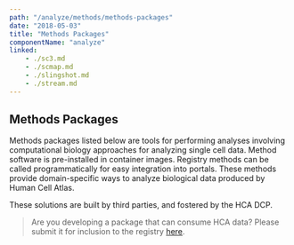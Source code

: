 ```yaml
---
path: "/analyze/methods/methods-packages"
date: "2018-05-03"
title: "Methods Packages"
componentName: "analyze"
linked:
    - ./sc3.md
    - ./scmap.md
    - ./slingshot.md
    - ./stream.md
---
```


##  Methods Packages

Methods packages listed below are tools for performing analyses involving computational biology approaches for analyzing single cell data. Method software is pre-installed in container images. Registry methods can be called programmatically for easy integration into portals. These methods provide domain-specific ways to analyze biological data produced by Human Cell Atlas.

These solutions are built by third parties, and fostered by the HCA DCP.

>Are you developing a package that can consume HCA data? Please submit it for inclusion to the registry [here](https://github.com/HumanCellAtlas/data-portal-content/issues/new/?template=submit-method-package.md).
